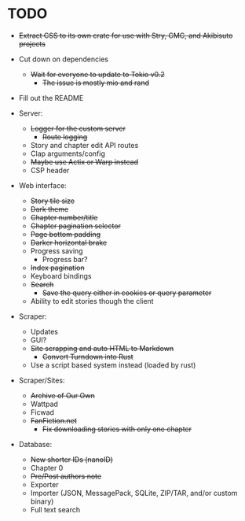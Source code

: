 # TODO

- ~~Extract CSS to its own crate for use with Stry, CMC, and Akibisuto projects~~
- Cut down on dependencies
  - ~~Wait for everyone to update to Tokio v0.2~~
    - ~~The issue is mostly mio and rand~~
- Fill out the README

- Server:
  - ~~Logger for the custom server~~
    - ~~Route logging~~
  - Story and chapter edit API routes
  - Clap arguments/config
  - ~~Maybe use Actix or Warp instead~~
  - CSP header

- Web interface:
  - ~~Story tile size~~
  - ~~Dark theme~~
  - ~~Chapter number/title~~
  - ~~Chapter pagination selector~~
  - ~~Page bottom padding~~
  - ~~Darker horizontal brake~~
  - Progress saving
    - Progress bar?
  - ~~Index pagination~~
  - Keyboard bindings
  - ~~Search~~
    - ~~Save the query either in cookies or query parameter~~
  - Ability to edit stories though the client

- Scraper:
  - Updates
  - GUI?
  - ~~Site scrapping and auto HTML to Markdown~~
    - ~~Convert Turndown into Rust~~
  - Use a script based system instead (loaded by rust)

- Scraper/Sites:
  - ~~Archive of Our Own~~
  - Wattpad
  - Ficwad
  - ~~FanFiction.net~~
    - ~~Fix downloading stories with only one chapter~~

- Database:
  - ~~New shorter IDs (nanoID)~~
  - Chapter 0
  - ~~Pre/Post authors note~~
  - Exporter
  - Importer (JSON, MessagePack, SQLite, ZIP/TAR, and/or custom binary)
  - Full text search
